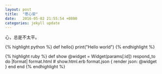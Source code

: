 ```yaml
---
layout: post
title:  "愿心安"
date:   2016-05-02 21:55:54 +0800
categories: jekyll update
---
```

心，总是不太平。

{% highlight python %}
def hello()
    print("Hello world")
{% endhighlight %}

{% highlight ruby %}
def show
  @widget = Widget(params[:id])
  respond_to do |format|
    format.html # show.html.erb
    format.json { render json: @widget }
  end
end
{% endhighlight %}


